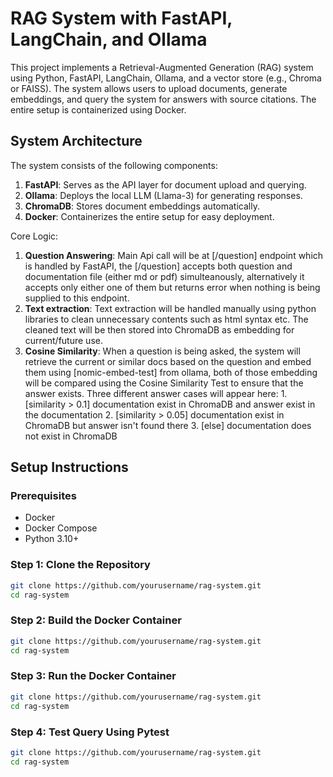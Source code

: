 # RAG System with FastAPI, LangChain, and Ollama

This project implements a Retrieval-Augmented Generation (RAG) system using Python, FastAPI, LangChain, Ollama, and a vector store (e.g., Chroma or FAISS). The system allows users to upload documents, generate embeddings, and query the system for answers with source citations. The entire setup is containerized using Docker.

## System Architecture

The system consists of the following components:

1. **FastAPI**: Serves as the API layer for document upload and querying.
2. **Ollama**: Deploys the local LLM (Llama-3) for generating responses.
3. **ChromaDB**: Stores document embeddings automatically.
4. **Docker**: Containerizes the entire setup for easy deployment.

Core Logic:
1. **Question Answering**: Main Api call will be at [/question] endpoint which is handled by FastAPI, the [/question] accepts both question and documentation file (either md or pdf) simulteanously, alternatively it accepts only either one of them but returns error when nothing is being supplied to this endpoint.
2. **Text extraction**: Text extraction will be handled manually using python libraries to clean unnecessary contents such as html syntax etc. The cleaned text will be then stored into ChromaDB as embedding for current/future use.
3. **Cosine Similarity**: When a question is being asked, the system will retrieve the current or similar docs based on the question and embed them using [nomic-embed-test] from ollama, both of those embedding will be compared using the Cosine Similarity Test to ensure that the answer exists. Three different answer cases will appear here: 
                          1. [similarity > 0.1] documentation exist in ChromaDB and answer exist in the documentation
                          2. [similarity > 0.05] documentation exist in ChromaDB but answer isn't found there
                          3. [else] documentation does not exist in ChromaDB

## Setup Instructions

### Prerequisites

- Docker
- Docker Compose
- Python 3.10+

### Step 1: Clone the Repository

```bash
git clone https://github.com/yourusername/rag-system.git
cd rag-system
```
### Step 2: Build the Docker Container
```bash
git clone https://github.com/yourusername/rag-system.git
cd rag-system
```
### Step 3: Run the Docker Container
```bash
git clone https://github.com/yourusername/rag-system.git
cd rag-system
```
### Step 4: Test Query Using Pytest
```bash
git clone https://github.com/yourusername/rag-system.git
cd rag-system
```


